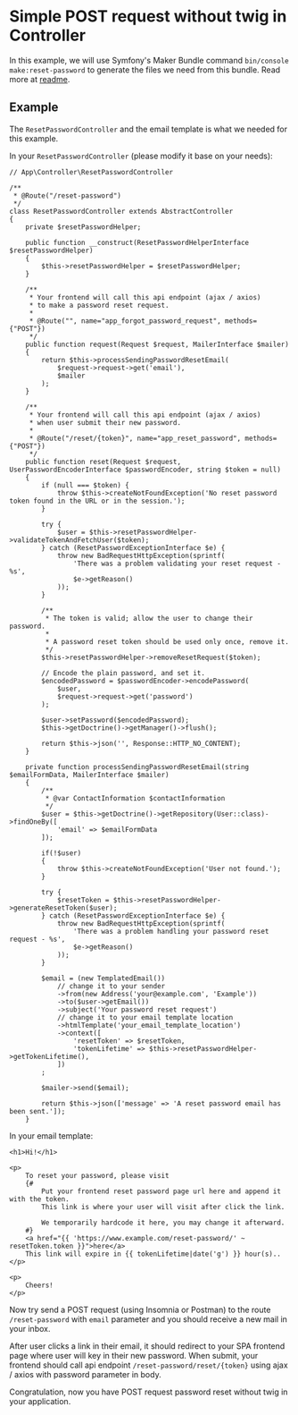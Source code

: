# Simple POST request without twig in Controller

In this example, we will use Symfony's Maker Bundle command `bin/console make:reset-password` to generate the files we need from this bundle. Read more at [readme](https://github.com/SymfonyCasts/reset-password-bundle/blob/master/README.md).


## Example

The `ResetPasswordController` and the email template is what we needed for this example.

In your `ResetPasswordController` (please modify it base on your needs):

```
// App\Controller\ResetPasswordController

/**
 * @Route("/reset-password")
 */
class ResetPasswordController extends AbstractController
{
    private $resetPasswordHelper;

    public function __construct(ResetPasswordHelperInterface $resetPasswordHelper)
    {
        $this->resetPasswordHelper = $resetPasswordHelper;
    }

    /**
     * Your frontend will call this api endpoint (ajax / axios)
     * to make a password reset request.
     *
     * @Route("", name="app_forgot_password_request", methods={"POST"})
     */
    public function request(Request $request, MailerInterface $mailer)
    {
        return $this->processSendingPasswordResetEmail(
            $request->request->get('email'),
            $mailer
        );
    }

    /**
     * Your frontend will call this api endpoint (ajax / axios) 
     * when user submit their new password.
     *
     * @Route("/reset/{token}", name="app_reset_password", methods={"POST"})
     */
    public function reset(Request $request, UserPasswordEncoderInterface $passwordEncoder, string $token = null)
    {
        if (null === $token) {
            throw $this->createNotFoundException('No reset password token found in the URL or in the session.');
        }

        try {
            $user = $this->resetPasswordHelper->validateTokenAndFetchUser($token);
        } catch (ResetPasswordExceptionInterface $e) {
            throw new BadRequestHttpException(sprintf(
                'There was a problem validating your reset request - %s',
                $e->getReason()
            ));
        }

        /**
         * The token is valid; allow the user to change their password.
         * 
         * A password reset token should be used only once, remove it.
         */
        $this->resetPasswordHelper->removeResetRequest($token);

        // Encode the plain password, and set it.
        $encodedPassword = $passwordEncoder->encodePassword(
            $user,
            $request->request->get('password')
        );

        $user->setPassword($encodedPassword);
        $this->getDoctrine()->getManager()->flush();

        return $this->json('', Response::HTTP_NO_CONTENT);
    }

    private function processSendingPasswordResetEmail(string $emailFormData, MailerInterface $mailer)
    {
        /**
         * @var ContactInformation $contactInformation
         */
        $user = $this->getDoctrine()->getRepository(User::class)->findOneBy([
            'email' => $emailFormData
        ]);

        if(!$user)
        {
            throw $this->createNotFoundException('User not found.');
        }

        try {
            $resetToken = $this->resetPasswordHelper->generateResetToken($user);
        } catch (ResetPasswordExceptionInterface $e) {
            throw new BadRequestHttpException(sprintf(
                'There was a problem handling your password reset request - %s',
                $e->getReason()
            ));
        }

        $email = (new TemplatedEmail())
            // change it to your sender
            ->from(new Address('your@example.com', 'Example'))
            ->to($user->getEmail())
            ->subject('Your password reset request')
            // change it to your email template location
            ->htmlTemplate('your_email_template_location')
            ->context([
                'resetToken' => $resetToken,
                'tokenLifetime' => $this->resetPasswordHelper->getTokenLifetime(),
            ])
        ;

        $mailer->send($email);

        return $this->json(['message' => 'A reset password email has been sent.']);
    }
```

In your email template:
```
<h1>Hi!</h1>

<p>
    To reset your password, please visit
    {# 
        Put your frontend reset password page url here and append it with the token.
        This link is where your user will visit after click the link.

        We temporarily hardcode it here, you may change it afterward.
    #}
    <a href="{{ 'https://www.example.com/reset-password/' ~ resetToken.token }}">here</a>
    This link will expire in {{ tokenLifetime|date('g') }} hour(s)..
</p>

<p>
    Cheers!
</p>
```

Now try send a POST request (using Insomnia or Postman) to the route `/reset-password` with `email` parameter and you should receive a new mail in your inbox.

After user clicks a link in their email, it should redirect to your SPA frontend page where user will key in their new password. When submit, your frontend should call api endpoint `/reset-password/reset/{token}` using ajax / axios with password parameter in body.

Congratulation, now you have POST request password reset without twig in your application.





